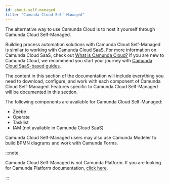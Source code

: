 ```yaml
---
id: about-self-managed
title: "Camunda Cloud Self-Managed"
---
```


The alternative way to use Camunda Cloud is to host it yourself through Camunda Cloud Self-Managed. 

Building process automation solutions with Camunda Cloud Self-Managed is similar to working with Camunda Cloud SaaS. For more information on Camunda Cloud SaaS, check out [What is Camunda Cloud?](../components/concepts/what-is-camunda-cloud.md) If you are new to Camunda Cloud, we recommend you start your journey with [Camunda Cloud SaaS-based guides](../../guides/).

The content in this section of the documentation will include everything you need to download, configure, and work with each component of Camunda Cloud Self-Managed. Features specific to Camunda Cloud Self-Managed will be documented in this section. 

The following components are available for Camunda Cloud Self-Managed:

* Zeebe
* Operate
* Tasklist
* IAM (not available in Camunda Cloud SaaS)

Camunda Cloud Self-Managed users may also use Camunda Modeler to build BPMN diagrams and work with Camunda Forms. 

:::note

Camunda Cloud Self-Managed is not Camunda Platform. If you are looking for Camunda Platform documentation, [click here](https://docs.camunda.org).

:::
